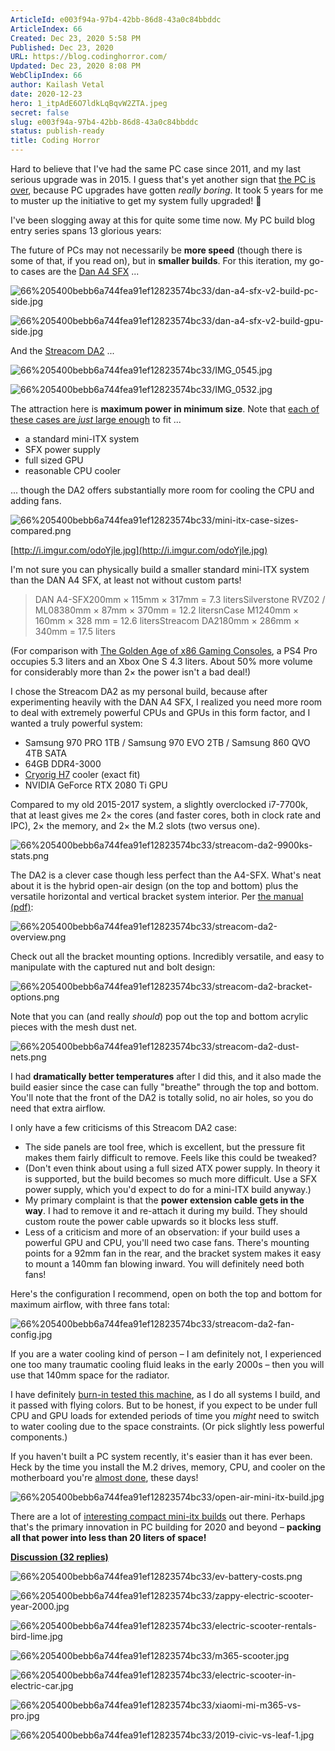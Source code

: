 ```yaml
---
ArticleId: e003f94a-97b4-42bb-86d8-43a0c84bbddc
ArticleIndex: 66
Created: Dec 23, 2020 5:58 PM
Published: Dec 23, 2020
URL: https://blog.codinghorror.com/
Updated: Dec 23, 2020 8:08 PM
WebClipIndex: 66
author: Kailash Vetal
date: 2020-12-23
hero: 1_itpAdE6O7ldkLqBqvW2ZTA.jpeg
secret: false
slug: e003f94a-97b4-42bb-86d8-43a0c84bbddc
status: publish-ready
title: Coding Horror
---
```

Hard to believe that I've had the same PC case since 2011, and my last serious upgrade was in 2015. I guess that's yet another sign that [the PC is over](https://blog.codinghorror.com/the-pc-is-over/), because PC upgrades have gotten *really boring*. It took 5 years for me to muster up the initiative to get my system fully upgraded! 🥱

I've been slogging away at this for quite some time now. My PC build blog entry series spans 13 glorious years:

The future of PCs may not necessarily be **more speed** (though there is some of that, if you read on), but in **smaller builds**. For this iteration, my go-to cases are the [Dan A4 SFX](https://www.dan-cases.com/dana4.php) ...

![66%205400bebb6a744fea91ef12823574bc33/dan-a4-sfx-v2-build-pc-side.jpg](66%205400bebb6a744fea91ef12823574bc33/dan-a4-sfx-v2-build-pc-side.jpg)

![66%205400bebb6a744fea91ef12823574bc33/dan-a4-sfx-v2-build-gpu-side.jpg](66%205400bebb6a744fea91ef12823574bc33/dan-a4-sfx-v2-build-gpu-side.jpg)

And the [Streacom DA2](https://streacom.com/products/da2-chassis/) ...

![66%205400bebb6a744fea91ef12823574bc33/IMG_0545.jpg](66%205400bebb6a744fea91ef12823574bc33/IMG_0545.jpg)

![66%205400bebb6a744fea91ef12823574bc33/IMG_0532.jpg](66%205400bebb6a744fea91ef12823574bc33/IMG_0532.jpg)

The attraction here is **maximum power in minimum size**. Note that [each of these cases are *just* large enough](http://i.imgur.com/odoYjle.jpg) to fit ...

- a standard mini-ITX system
- SFX power supply
- full sized GPU
- reasonable CPU cooler

... though the DA2 offers substantially more room for cooling the CPU and adding fans.

![66%205400bebb6a744fea91ef12823574bc33/mini-itx-case-sizes-compared.png](66%205400bebb6a744fea91ef12823574bc33/mini-itx-case-sizes-compared.png)

[http://i.imgur.com/odoYjle.jpg](http://i.imgur.com/odoYjle.jpg)

I'm not sure you can physically build a smaller standard mini-ITX system than the DAN A4 SFX, at least not without custom parts!

> DAN A4-SFX200mm × 115mm × 317mm = 7.3 litersSilverstone RVZ02 / ML08380mm × 87mm × 370mm = 12.2 litersnCase M1240mm × 160mm × 328 mm = 12.6 litersStreacom DA2180mm × 286mm × 340mm = 17.5 liters

(For comparison with [The Golden Age of x86 Gaming Consoles](https://blog.codinghorror.com/the-golden-age-of-x86-gaming/), a PS4 Pro occupies 5.3 liters and an Xbox One S 4.3 liters. About 50% more volume for considerably more than 2× the power isn't a bad deal!)

I chose the Streacom DA2 as my personal build, because after experimenting heavily with the DAN A4 SFX, I realized you need more room to deal with extremely powerful CPUs and GPUs in this form factor, and I wanted a truly powerful system:

- Samsung 970 PRO 1TB / Samsung 970 EVO 2TB / Samsung 860 QVO 4TB SATA
- 64GB DDR4-3000
- [Cryorig H7](http://www.cryorig.com/h7.php) cooler (exact fit)
- NVIDIA GeForce RTX 2080 Ti GPU

Compared to my old 2015-2017 system, a slightly overclocked i7-7700k, that at least gives me 2× the cores (and faster cores, both in clock rate and IPC), 2× the memory, and 2× the M.2 slots (two versus one).

![66%205400bebb6a744fea91ef12823574bc33/streacom-da2-9900ks-stats.png](66%205400bebb6a744fea91ef12823574bc33/streacom-da2-9900ks-stats.png)

The DA2 is a clever case though less perfect than the A4-SFX. What's neat about it is the hybrid open-air design (on the top and bottom) plus the versatile horizontal and vertical bracket system interior. Per [the manual (pdf)](https://streacom.com/downloads/ug/da2-user-guide-180901.pdf):

![66%205400bebb6a744fea91ef12823574bc33/streacom-da2-overview.png](66%205400bebb6a744fea91ef12823574bc33/streacom-da2-overview.png)

Check out all the bracket mounting options. Incredibly versatile, and easy to manipulate with the captured nut and bolt design:

![66%205400bebb6a744fea91ef12823574bc33/streacom-da2-bracket-options.png](66%205400bebb6a744fea91ef12823574bc33/streacom-da2-bracket-options.png)

Note that you can (and really *should*) pop out the top and bottom acrylic pieces with the mesh dust net.

![66%205400bebb6a744fea91ef12823574bc33/streacom-da2-dust-nets.png](66%205400bebb6a744fea91ef12823574bc33/streacom-da2-dust-nets.png)

I had **dramatically better temperatures** after I did this, and it also made the build easier since the case can fully "breathe" through the top and bottom. You'll note that the front of the DA2 is totally solid, no air holes, so you do need that extra airflow.

I only have a few criticisms of this Streacom DA2 case:

- The side panels are tool free, which is excellent, but the pressure fit makes them fairly difficult to remove. Feels like this could be tweaked?
- (Don't even think about using a full sized ATX power supply. In theory it is supported, but the build becomes so much more difficult. Use a SFX power supply, which you'd expect to do for a mini-ITX build anyway.)
- My primary complaint is that the **power extension cable gets in the way**. I had to remove it and re-attach it during my build. They should custom route the power cable upwards so it blocks less stuff.
- Less of a criticism and more of an observation: if your build uses a powerful GPU and CPU, you'll need two case fans. There's mounting points for a 92mm fan in the rear, and the bracket system makes it easy to mount a 140mm fan blowing inward. You will definitely need both fans!

Here's the configuration I recommend, open on both the top and bottom for maximum airflow, with three fans total:

![66%205400bebb6a744fea91ef12823574bc33/streacom-da2-fan-config.jpg](66%205400bebb6a744fea91ef12823574bc33/streacom-da2-fan-config.jpg)

If you are a water cooling kind of person – I am definitely not, I experienced one too many traumatic cooling fluid leaks in the early 2000s – then you will use that 140mm space for the radiator.

I have definitely [burn-in tested this machine](https://blog.codinghorror.com/is-your-computer-stable/), as I do all systems I build, and it passed with flying colors. But to be honest, if you expect to be under full CPU and GPU loads for extended periods of time you *might* need to switch to water cooling due to the space constraints. (Or pick slightly less powerful components.)

If you haven't built a PC system recently, it's easier than it has ever been. Heck by the time you install the M.2 drives, memory, CPU, and cooler on the motherboard you're [almost done](https://www.reddit.com/r/sffpc/comments/drvb47/your_scientists_were_so_preoccupied_with_whether/), these days!

![66%205400bebb6a744fea91ef12823574bc33/open-air-mini-itx-build.jpg](66%205400bebb6a744fea91ef12823574bc33/open-air-mini-itx-build.jpg)

There are a lot of [interesting compact mini-itx builds](https://yuel-beast-designs.myshopify.com/products/motif-monument) out there. Perhaps that's the primary innovation in PC building for 2020 and beyond – **packing all that power into less than 20 liters of space!**

**[Discussion (32 replies)](https://blog.codinghorror.com/building-a-pc-part-ix-downsizing/)** 

![66%205400bebb6a744fea91ef12823574bc33/ev-battery-costs.png](66%205400bebb6a744fea91ef12823574bc33/ev-battery-costs.png)

![66%205400bebb6a744fea91ef12823574bc33/zappy-electric-scooter-year-2000.jpg](66%205400bebb6a744fea91ef12823574bc33/zappy-electric-scooter-year-2000.jpg)

![66%205400bebb6a744fea91ef12823574bc33/electric-scooter-rentals-bird-lime.jpg](66%205400bebb6a744fea91ef12823574bc33/electric-scooter-rentals-bird-lime.jpg)

![66%205400bebb6a744fea91ef12823574bc33/m365-scooter.jpg](66%205400bebb6a744fea91ef12823574bc33/m365-scooter.jpg)

![66%205400bebb6a744fea91ef12823574bc33/electric-scooter-in-electric-car.jpg](66%205400bebb6a744fea91ef12823574bc33/electric-scooter-in-electric-car.jpg)

![66%205400bebb6a744fea91ef12823574bc33/xiaomi-mi-m365-vs-pro.jpg](66%205400bebb6a744fea91ef12823574bc33/xiaomi-mi-m365-vs-pro.jpg)

![66%205400bebb6a744fea91ef12823574bc33/2019-civic-vs-leaf-1.jpg](66%205400bebb6a744fea91ef12823574bc33/2019-civic-vs-leaf-1.jpg)

